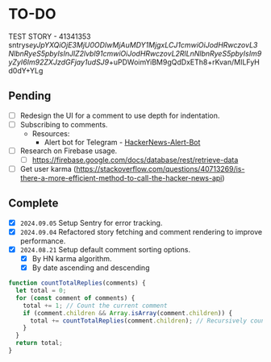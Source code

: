# TO-DO

TEST STORY - 41341353
sntrys*eyJpYXQiOjE3MjU0ODIwMjAuMDY1MjgxLCJ1cmwiOiJodHRwczovL3NlbnRyeS5pbyIsInJlZ2lvbl91cmwiOiJodHRwczovL2RlLnNlbnRyeS5pbyIsIm9yZyI6Im92ZXJzdGFjay1udSJ9*+uPDWoimYiBM9gQdDxETh8+rKvan/MILFyHd0dY+YLg

## Pending

- [ ] Redesign the UI for a comment to use depth for indentation.
- [ ] Subscribing to comments.
  - Resources:
    - Alert bot for Telegram - [HackerNews-Alert-Bot](https://github.com/lawxls/HackerNews-Alerts-Bot)
- [ ] Research on Firebase usage.
  - [ ] https://firebase.google.com/docs/database/rest/retrieve-data
- [ ] Get user karma (https://stackoverflow.com/questions/40713269/is-there-a-more-efficient-method-to-call-the-hacker-news-api)

## Complete

- [x] `2024.09.05` Setup Sentry for error tracking.
- [x] `2024.09.04` Refactored story fetching and comment rendering to improve performance.
- [x] `2024.08.21` Setup default comment sorting options.
  - [x] By HN karma algorithm.
  - [x] By date ascending and descending

```javascript
function countTotalReplies(comments) {
  let total = 0;
  for (const comment of comments) {
    total += 1; // Count the current comment
    if (comment.children && Array.isArray(comment.children)) {
      total += countTotalReplies(comment.children); // Recursively count children
    }
  }
  return total;
}
```
